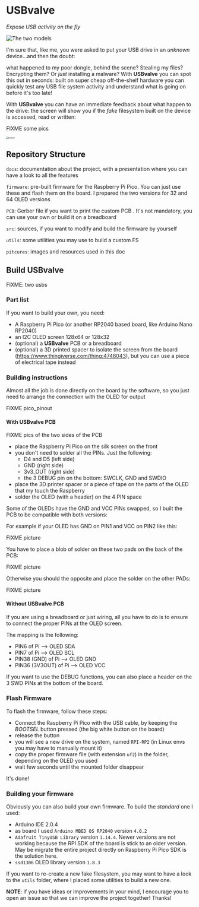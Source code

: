 # USBvalve
*Expose USB activity on the fly*

<img src="https://github.com/cecio/USBvalve/blob/main/pictures/versions.png" alt="The two models" />

I'm sure that, like me, you were asked to put your USB drive in an *unknown* device...and then the doubt: 

what happened to my  poor dongle, behind the scene? Stealing my files? Encrypting them? Or  *just* installing a malware? With **USBvalve** you can spot this out in  seconds: built on super cheap off-the-shelf hardware you can quickly  test any USB file system activity and understand what is going on before it's too late!

With **USBvalve** you can have an immediate feedback about what happen to the drive: the screen will show you if the *fake* filesystem built on the device is accessed, read or written:

FIXME some pics

<img src="https://github.com/cecio/USBvalve/blob/main/pictures/selftest.png" alt="Selftest" style="zoom:35%;" />


## Repository Structure

`docs`: documentation about the project, with a presentation where you can have a look to all the features

`firmware`: pre-built firmware for the Raspberry Pi Pico. You can just use these and flash them on the board. I prepared the two versions for 32 and 64 OLED versions

`PCB`: Gerber file if you want to print the custom PCB . It's not mandatory, you can use your own or build it on a breadboard

`src`: sources, if you want to modify and build the firmware by yourself

`utils`: some utilities you may use to build a custom FS

`pitcures`: images and resources used in this doc

## Build USBvalve

FIXME: two usbs

### Part list

If you want to build your own, you need:

- A Raspberry Pi Pico (or another RP2040 based board, like Arduino Nano RP2040)
- an I2C OLED screen 128x64 or 128x32
- (optional) a **USBvalve** PCB or a breadboard
- (optional) a 3D printed spacer to isolate the screen from the board (https://www.thingiverse.com/thing:4748043), but you can use a piece of electrical tape instead

### Building instructions

Almost all the job is done directly on the board by the software, so you just need to arrange the connection with the OLED for output

FIXME pico_pinout

#### With USBvalve PCB

FIXME pics of the two sides of the PCB

- place the Raspberry Pi Pico on the silk screen on the front 
- you don't need to solder all the PINs. Just the following:
  - D4 and D5 (left side)
  - GND (right side)
  - 3v3_OUT (right side)
  - the 3 DEBUG pin on the bottom: SWCLK, GND and SWDIO
- place the 3D printer spacer or a piece of tape on the parts of the OLED that my touch the Raspberry
- solder the OLED (with a header) on the 4 PIN space

Some of the OLEDs have the GND and VCC PINs swapped, so I built the PCB to be compatible with both versions: 

For example if your OLED has GND on PIN1 and VCC on PIN2 like this:

FIXME picture

You have to place a blob of solder on these two pads on the back of the PCB:

FIXME picture

Otherwise you should the opposite and place the solder on the other PADs:

FIXME picture

#### Without USBvalve PCB

If you are using a breadboard or just wiring, all you have to do is to ensure to connect the proper PINs at the OLED screen.

The mapping is the following:

- PIN6 of Pi --> OLED SDA
- PIN7 of Pi --> OLED SCL 
- PIN38 (GND) of Pi --> OLED GND
- PIN36 (3V3OUT) of Pi --> OLED VCC

If you want to use the DEBUG functions, you can also place a header on the 3 SWD PINs at the bottom of the board.

### Flash Firmware

To flash the firmware, follow these steps:

- Connect the Raspberry Pi Pico with the USB cable, by keeping the *BOOTSEL* button pressed (the big white button on the board)
- release the button
- you will see a new drive on the system, named `RPI-RP2` (in Linux envs you may have to manually mount it)
- copy the proper firmware file (with extension `uf2`) in the folder, depending on the OLED you used
- wait few seconds until the mounted folder disappear

It's done!

### Building your firmware

Obviously you can also build your own firmware. To build the *standard* one I used:

- Arduino IDE 2.0.4
- as board I used `Arduino MBED OS RP2040` version `4.0.2`
- `Adafruit TinyUSB Library` version `1.14.4`. Newer versions are not working because the RPI SDK of the board is stick to an older version.  May be migrate the entire project directly on Raspberry Pi Pico SDK is the solution here.
- `ssd1306` OLED library version `1.8.3`

If you want to re-create a new fake filesystem, you may want to have a look to the `utils` folder, where I placed some utilities to build a new one.

**NOTE**: if you have ideas or improvements in your mind, I encourage you to open an issue so that we can improve the project together! Thanks!


